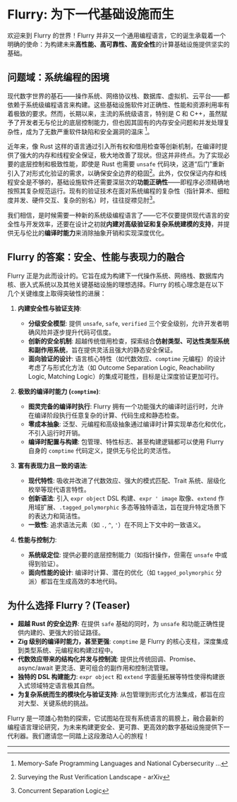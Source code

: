 # Flurry: 为下一代基础设施而生

欢迎来到 Flurry 的世界！Flurry 并非又一个通用编程语言，它的诞生承载着一个明确的使命：为构建未来**高性能、高可靠性、高安全性**的计算基础设施提供坚实的基础。

## 问题域：系统编程的困境

现代数字世界的基石——操作系统、网络协议栈、数据库、虚拟机、云平台——都依赖于系统级编程语言来构建。这些基础设施软件对正确性、性能和资源利用率有着极致的要求。然而，长期以来，主流的系统级语言，特别是 C 和 C++，虽然赋予了开发者无与伦比的底层控制能力，但也因其固有的内存安全问题和并发处理复杂性，成为了无数严重软件缺陷和安全漏洞的温床 [^1]。

近年来，像 Rust 这样的语言通过引入所有权和借用检查等创新机制，在编译时提供了强大的内存和线程安全保证，极大地改善了现状。但这并非终点。为了实现必要的底层控制和极致性能，即使是 Rust 也需要 `unsafe` 代码块，这道“后门”重新引入了对形式化验证的需求，以确保安全边界的稳固[^2]。此外，仅仅保证内存和线程安全是不够的，基础设施软件还需要深层次的**功能正确性**——即程序必须精确地按照其复杂规范运行。现有的验证技术在面对系统编程的复杂性（指针算术、细粒度并发、硬件交互、复杂的别名）时，往往捉襟见肘[^3]。

我们相信，是时候需要一种新的系统级编程语言了——它不仅要提供现代语言的安全性与开发效率，还要在设计之初就**内建对高级验证和复杂系统建模的支持**，并提供无与伦比的**编译时能力**来消除抽象开销和实现深度优化。

## Flurry 的答案：安全、性能与表现力的融合

Flurry 正是为此而设计的。它旨在成为构建下一代操作系统、网络栈、数据库内核、嵌入式系统以及其他关键基础设施的理想选择。Flurry 的核心理念是在以下几个关键维度上取得突破性的进展：

1.  **内建安全性与验证支持**:
    *   **分级安全模型**: 提供 `unsafe`, `safe`, `verified` 三个安全级别，允许开发者明确风险并逐步提升代码可信度。
    *   **创新的安全机制**: 超越传统借用检查，探索结合**仿射类型、可达性类型系统和副作用系统**，旨在提供灵活且强大的静态安全保证。
    *   **面向验证的设计**: 语言核心特性（如代数效应、`comptime` 元编程）的设计考虑了与形式化方法（如 Outcome Separation Logic, Reachability Logic, Matching Logic）的集成可能性，目标是让深度验证更加可行。

2.  **极致的编译时能力 (`comptime`)**:
    *   **图灵完备的编译时执行**: Flurry 拥有一个功能强大的编译时运行时，允许在编译阶段执行任意复杂的计算、代码生成和静态检查。
    *   **零成本抽象**: 泛型、元编程和高级抽象通过编译时计算实现单态化和优化，不引入运行时开销。
    *   **编译时配置与构建**: 包管理、特性标志、甚至构建逻辑都可以使用 Flurry 自身的 `comptime` 代码定义，提供无与伦比的灵活性。

3.  **富有表现力且一致的语法**:
    *   **现代特性**: 吸收并改进了代数效应、强大的模式匹配、Trait 系统、层级化枚举等现代语言特性。
    *   **创新语法**: 引入 `expr object` DSL 构建、`expr ' image` 取像、`extend` 作用域扩展、`.tagged_polymorphic` 多态等独特语法，旨在提升特定场景下的表达力和简洁性。
    *   **一致性**: 追求语法元素（如 `.`, `^`, `'`）在不同上下文中的一致语义。

4.  **性能与控制力**:
    *   **系统级定位**: 提供必要的底层控制能力（如指针操作，但需在 `unsafe` 中或得到验证）。
    *   **面向性能的设计**: 编译时计算、潜在的优化（如 `tagged_polymorphic` 分派）都旨在生成高效的本地代码。

## 为什么选择 Flurry？(Teaser)

*   **超越 Rust 的安全边界**: 在提供 `safe` 基础的同时，为 `unsafe` 和功能正确性提供内建的、更强大的验证路径。
*   **Zig 级别的编译时能力，甚至更强**: `comptime` 是 Flurry 的核心支柱，深度集成到类型系统、元编程和构建过程中。
*   **代数效应带来的结构化并发与控制流**: 提供比传统回调、Promise、async/await 更灵活、更可组合的副作用和控制流管理。
*   **独特的 DSL 构建能力**: `expr object` 和 `extend` 字面量拓展等特性使得构建嵌入式领域特定语言极其自然。
*   **为复杂系统而生的模块化与验证支持**: 从包管理到形式化方法集成，都旨在应对大型、关键系统的挑战。

Flurry 是一项雄心勃勃的探索，它试图站在现有系统语言的肩膀上，融合最新的编程语言理论研究，为未来构建更安全、更可靠、更高效的数字基础设施提供下一代利器。我们邀请您一同踏上这段激动人心的旅程！

---
[^1]: Memory-Safe Programming Languages and National Cybersecurity ...
[^2]: Surveying the Rust Verification Landscape - arXiv
[^3]: Concurrent Separation Logic